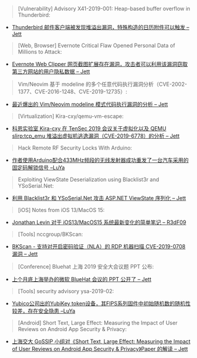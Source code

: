 > [Vulnerability] Advisory X41-2019-001: Heap-based buffer overflow in Thunderbird: 


* [Thunderbird 邮件客户端被发现堆溢出漏洞，特殊构造的日历附件可以触发 – Jett](https://www.x41-dsec.de/lab/advisories/x41-2019-001-thunderbird/)



> [Web, Browser] Evernote Critical Flaw Opened Personal Data of Millions to Attack: 


* [Evernote Web Clipper 网页截图扩展存在漏洞，攻击者可以利用该漏洞窃取第三方网站的用户隐私数据 – Jett](https://threatpost.com/evernote-critical-flaw-opened-personal-data-of-millions-to-attack/145666/)



> Vim/Neovim 基于 modeline 的多个任意代码执行漏洞分析（CVE-2002-1377、CVE-2016-1248、CVE-2019-12735）: 


* [最近爆出的 Vim/Neovim modeline 模式代码执行漏洞的分析 – Jett](https://paper.seebug.org/952/)



> [Virtualization] Kira-cxy/qemu-vm-escape: 


* [科恩实验室 Kira-cxy 在 TenSec 2019 会议关于虚拟化以及 QEMU slirp:tcp_emu 堆溢出虚拟机逃逸漏洞（CVE-2019-6778）的分析 – Jett](https://github.com/Kira-cxy/qemu-vm-escape)



> Hack Remote RF Security Locks With Arduino: 


* [作者使用Arduino配合433MHz频段的无线发射器成功重发了一台汽车采用的固定码解锁信号 –LuYa](https://www.instructables.com/id/Hack-Remote-RF-Security-Locks-With-Arduino-and-Usb/)



> Exploiting ViewState Deserialization using Blacklist3r and YSoSerial.Net: 


* [利用 Blacklist3r 和 YSoSerial.Net 攻击 ASP.NET ViewState 序列化 – Jett](https://www.notsosecure.com/exploiting-viewstate-deserialization-using-blacklist3r-and-ysoserial-net/)



> [iOS] Notes from iOS 13/MacOS 15: 


* [Jonathan Levin 对于 iOS13/MacOS15 系统最新变化的简单笔记 – R3dF09](Http://newosxbook.com/articles/13-10.15.html)



> [Tools] nccgroup/BKScan: 


* [BKScan - 支持对开启密码验证（NLA）的 RDP 机器扫描 CVE-2019-0708 漏洞 – Jett](https://github.com/nccgroup/BKScan)



> [Conference] Bluehat 上海 2019 安全大会议题 PPT 公布: 


* [上个月底上海举办的微软 BlueHat 会议的 PPT 公开了 – Jett](https://paper.seebug.org/950/)



> [Tools] security advisory ysa-2019-02: 


* [Yubico公司出的YubiKey token设备，其FIPS系列固件中初始随机数的随机性较差，存在安全隐患 –LuYa](https://www.yubico.com/support/security-advisories/ysa-2019-02/)



> [Android] Short Text, Large Effect: Measuring the Impact of User Reviews on Android App Security & Privacy: 


* [上海交大 GoSSIP 小组对《Short Text, Large Effect: Measuring the Impact of User Reviews on Android App Security & Privacy》Paper 的解读 – Jett](https://www.securitygossip.com/blog/2019/06/13/short-text-large-effect-measuring-the-impact-of-user-reviews-on-android-app-security-and-privacy/)